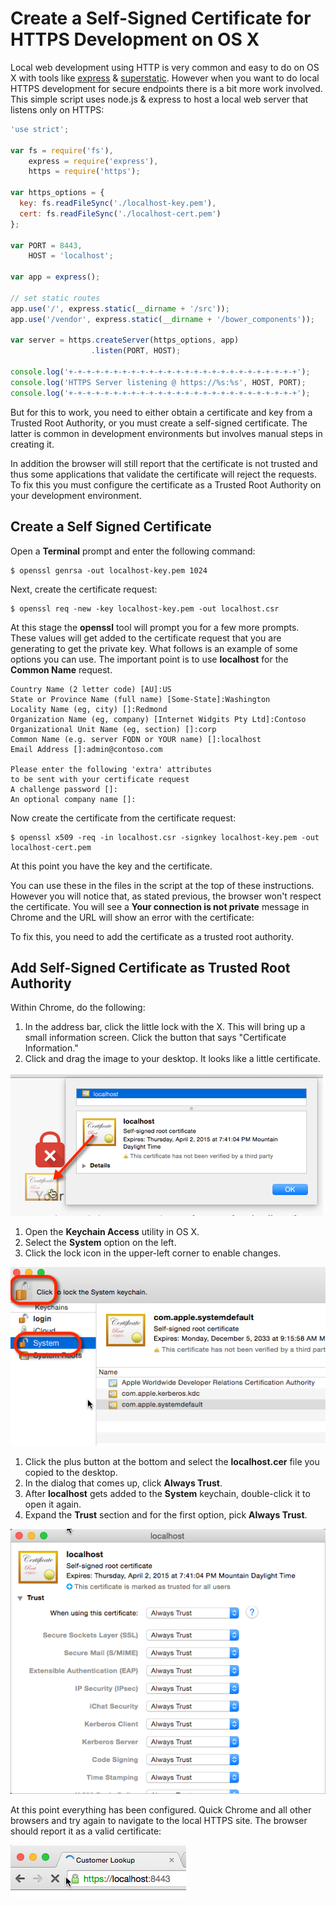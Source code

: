 Create a Self-Signed Certificate for HTTPS Development on OS X
==============================================================
Local web development using HTTP is very common and easy to do on OS X with tools like [express](http://npmjs.org/package/express) & [superstatic](http://npmjs.org/package/superstatic). However when you want to do local HTTPS development for secure endpoints there is a bit more work involved. This simple script uses node.js & express to host a local web server that listens only on HTTPS:

````javascript
'use strict';

var fs = require('fs'),
    express = require('express'),
    https = require('https');

var https_options = {
  key: fs.readFileSync('./localhost-key.pem'),
  cert: fs.readFileSync('./localhost-cert.pem')
};

var PORT = 8443,
    HOST = 'localhost';

var app = express();

// set static routes
app.use('/', express.static(__dirname + '/src'));
app.use('/vendor', express.static(__dirname + '/bower_components'));

var server = https.createServer(https_options, app)
                  .listen(PORT, HOST);

console.log('+-+-+-+-+-+-+-+-+-+-+-+-+-+-+-+-+-+-+-+-+-+-+-+-+-+');
console.log('HTTPS Server listening @ https://%s:%s', HOST, PORT);
console.log('+-+-+-+-+-+-+-+-+-+-+-+-+-+-+-+-+-+-+-+-+-+-+-+-+-+');
````

But for this to work, you need to either obtain a certificate and key from a Trusted Root Authority, or you must create a self-signed certificate. The latter is common in development environments but involves manual steps in creating it. 

In addition the browser will still report that the certificate is not trusted and thus some applications that validate the certificate will reject the requests. To fix this you must configure the certificate as a Trusted Root Authority on your development environment.

Create a Self Signed Certificate
--------------------------------
Open a **Terminal** prompt and enter the following command:

````
$ openssl genrsa -out localhost-key.pem 1024 
````

Next, create the certificate request:

````
$ openssl req -new -key localhost-key.pem -out localhost.csr
````

At this stage the **openssl** tool will prompt you for a few more prompts. These values will get added to the certificate request that you are generating to get the private key. What follows is an example of some options you can use. The important point is to use **localhost** for the **Common Name** request.

````
Country Name (2 letter code) [AU]:US
State or Province Name (full name) [Some-State]:Washington
Locality Name (eg, city) []:Redmond
Organization Name (eg, company) [Internet Widgits Pty Ltd]:Contoso
Organizational Unit Name (eg, section) []:corp
Common Name (e.g. server FQDN or YOUR name) []:localhost
Email Address []:admin@contoso.com

Please enter the following 'extra' attributes
to be sent with your certificate request
A challenge password []:
An optional company name []:
````

Now create the certificate from the certificate request:

````
$ openssl x509 -req -in localhost.csr -signkey localhost-key.pem -out localhost-cert.pem
````

At this point you have the key and the certificate.

You can use these in the files in the script at the top of these instructions. However you will notice that, as stated previous, the browser won't respect the certificate. You will see a **Your connection is not private** message in Chrome and the URL will show an error with the certificate:

To fix this, you need to add the certificate as a trusted root authority.

Add Self-Signed Certificate as Trusted Root Authority
-----------------------------------------------------
Within Chrome, do the following:

1. In the address bar, click the little lock with the X. This will bring up a small information screen. Click the button that says "Certificate Information."
1. Click and drag the image to your desktop. It looks like a little certificate.

![](Images/ssl-get-cert.png)

1. Open the **Keychain Access** utility in OS X.
1. Select the **System** option on the left.
1. Click the lock icon in the upper-left corner to enable changes.

![](Images/ssl-keychain-01.png)

1. Click the plus button at the bottom and select the **localhost.cer** file you copied to the desktop.
1. In the dialog that comes up, click **Always Trust**.
1. After **localhost** gets added to the **System** keychain, double-click it to open it again.
1. Expand the **Trust** section and for the first option, pick **Always Trust**.

![](Images/ssl-keychain-02.png)

At this point everything has been configured. Quick Chrome and all other browsers and try again to navigate to the local HTTPS site. The browser should report it as a valid certificate:

![](Images/ssl-good.png)
